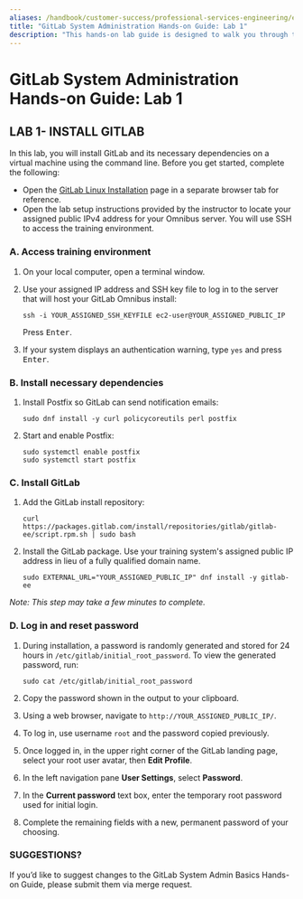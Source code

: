 ```yaml
---
aliases: /handbook/customer-success/professional-services-engineering/education-services/sysadminhandsonlab1.html
title: "GitLab System Administration Hands-on Guide: Lab 1"
description: "This hands-on lab guide is designed to walk you through the lab exercises used in the GitLab System Administration course."
---
```


# GitLab System Administration Hands-on Guide: Lab 1


## LAB 1- INSTALL GITLAB

In this lab, you will install GitLab and its necessary dependencies on a virtual machine using the command line.
Before you get started, complete the following:

- Open the [GitLab Linux Installation](https://about.gitlab.com/install/#almalinux-8) page in a separate browser tab for reference.
- Open the lab setup instructions provided by the instructor to locate your assigned public IPv4 address for your Omnibus server. You will use SSH to access the training environment.

### A. Access training environment

1. On your local computer, open a terminal window.
1. Use your assigned IP address and SSH key file to log in to the server that will host your GitLab Omnibus install:

     ```
   ssh -i YOUR_ASSIGNED_SSH_KEYFILE ec2-user@YOUR_ASSIGNED_PUBLIC_IP
     ```

   Press <kbd>Enter</kbd>.
1. If your system displays an authentication warning, type `yes` and press <kbd>Enter</kbd>.

### B. Install necessary dependencies

1. Install Postfix so GitLab can send notification emails:

     ```
   sudo dnf install -y curl policycoreutils perl postfix
     ```

1. Start and enable Postfix:

     ```
   sudo systemctl enable postfix
   sudo systemctl start postfix
     ```

### C. Install GitLab

1. Add the GitLab install repository:

     ```
   curl https://packages.gitlab.com/install/repositories/gitlab/gitlab-ee/script.rpm.sh | sudo bash
     ```

1. Install the GitLab package. Use your training system's assigned public IP address in lieu of a fully qualified domain name.

     ```
   sudo EXTERNAL_URL="YOUR_ASSIGNED_PUBLIC_IP" dnf install -y gitlab-ee
     ```

  *Note: This step may take a few minutes to complete.*

### D. Log in and reset password

1. During installation, a password is randomly generated and stored for 24 hours in `/etc/gitlab/initial_root_password`. To view the generated password, run:

     ```
   sudo cat /etc/gitlab/initial_root_password
     ```

1. Copy the password shown in the output to your clipboard.
1. Using a web browser, navigate to `http://YOUR_ASSIGNED_PUBLIC_IP/`.
1. To log in, use username `root` and the password copied previously.
1. Once logged in, in the upper right corner of the GitLab landing page, select your root user avatar, then **Edit Profile**.
1. In the left navigation pane **User Settings**, select **Password**.
1. In the **Current password** text box, enter the temporary root password used for initial login.
1. Complete the remaining fields with a new, permanent password of your choosing.


### SUGGESTIONS?

If you’d like to suggest changes to the GitLab System Admin Basics Hands-on Guide, please submit them via merge request.


